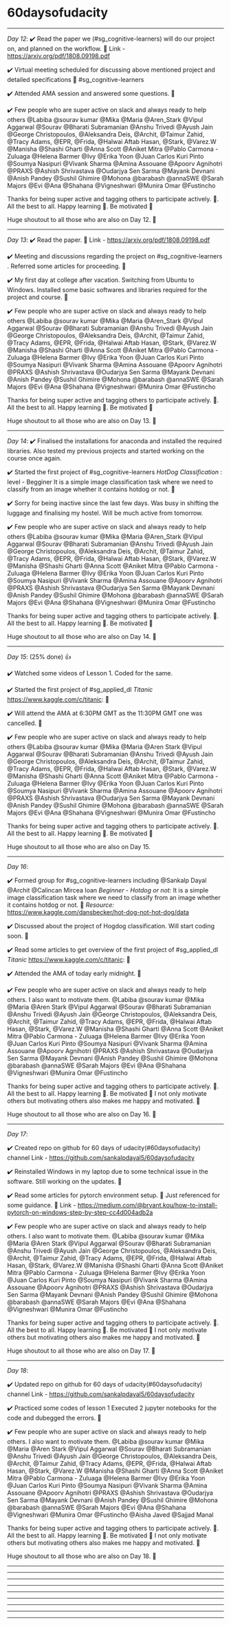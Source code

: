 # 60daysofudacity

<hr />

*Day 12*:
:heavy_check_mark: Read the paper we (#sg_cognitive-learners) will do our project on, and planned on the workflow. :slightly_smiling_face:
Link - https://arxiv.org/pdf/1808.09198.pdf

:heavy_check_mark: Virtual meeting scheduled for discussing above mentioned project and detailed specifications :slightly_smiling_face:
#sg_cognitive-learners

:heavy_check_mark: Attended AMA session and answered some questions. :slightly_smiling_face:

:heavy_check_mark:
Few people who are super active on slack and always ready to help others
@Labiba @sourav kumar @Mika  @Maria  @Aren_Stark  @Vipul Aggarwal  @Sourav  @Bharati Subramanian  @Anshu Trivedi  @Ayush Jain @George Christopoulos, @Aleksandra Deis, @Archit, @Taimur Zahid, @Tracy Adams, @EPR, @Frida, @Halwai Aftab Hasan, @Stark, @Varez.W @Manisha @Shashi Gharti @Anna Scott @Aniket Mitra @Pablo Carmona - Zuluaga @Helena Barmer @Ivy @Erika Yoon @Juan Carlos Kuri Pinto  @Soumya Nasipuri @Vivank Sharma @Amina Assouane @Apoorv Agnihotri @PRAXS @Ashish Shrivastava @Oudarjya Sen Sarma @Mayank Devnani @Anish Pandey @Sushil Ghimire @Mohona @barabash @annaSWE @Sarah Majors @Evi @Ana @Shahana @Vigneshwari @Munira Omar @Fustincho

Thanks for being super active and tagging others to participate actively.  :slightly_smiling_face:. All the best to all. Happy learning :slightly_smiling_face:.
Be motivated :slightly_smiling_face:

Huge shoutout to all those who are also on Day 12. :slightly_smiling_face:



<hr />

*Day 13*:
:heavy_check_mark: Read the paper. :slightly_smiling_face:
Link - https://arxiv.org/pdf/1808.09198.pdf

:heavy_check_mark: Meeting and discussions regarding the project on #sg_cognitive-learners . Referred some articles for proceeding. :slightly_smiling_face:

:heavy_check_mark: My first day at college after vacation. Switching from Ubuntu to Windows. Installed some basic softwares and libraries required for the project and course. :slightly_smiling_face:

:heavy_check_mark:
Few people who are super active on slack and always ready to help others
@Labiba @sourav kumar @Mika  @Maria  @Aren_Stark  @Vipul Aggarwal  @Sourav  @Bharati Subramanian  @Anshu Trivedi  @Ayush Jain @George Christopoulos, @Aleksandra Deis, @Archit, @Taimur Zahid, @Tracy Adams, @EPR, @Frida, @Halwai Aftab Hasan, @Stark, @Varez.W @Manisha @Shashi Gharti @Anna Scott @Aniket Mitra @Pablo Carmona - Zuluaga @Helena Barmer @Ivy @Erika Yoon @Juan Carlos Kuri Pinto  @Soumya Nasipuri @Vivank Sharma @Amina Assouane @Apoorv Agnihotri @PRAXS @Ashish Shrivastava @Oudarjya Sen Sarma @Mayank Devnani @Anish Pandey @Sushil Ghimire @Mohona @barabash @annaSWE @Sarah Majors @Evi @Ana @Shahana @Vigneshwari @Munira Omar @Fustincho

Thanks for being super active and tagging others to participate actively.  :slightly_smiling_face:. All the best to all. Happy learning :slightly_smiling_face:.
Be motivated :slightly_smiling_face:


Huge shoutout to all those who are also on Day 13. :slightly_smiling_face:


<hr />


*Day 14*:
:heavy_check_mark: Finalised the installations for anaconda and installed the required libraries. Also tested my previous projects and started working on the course once again.

:heavy_check_mark: Started the first project of #sg_cognitive-learners
*HotDog Classification* : level - Begginer
It is a simple image classification task where we need to classify from an image whether it contains hotdog or not. :hotdog:

:heavy_check_mark: Sorry for being inactive since the last few days. Was busy in shifting the luggage and finalising my hostel. Will be much active from tomorrow.

:heavy_check_mark:
Few people who are super active on slack and always ready to help others
@Labiba @sourav kumar @Mika  @Maria  @Aren_Stark  @Vipul Aggarwal  @Sourav  @Bharati Subramanian  @Anshu Trivedi  @Ayush Jain @George Christopoulos, @Aleksandra Deis, @Archit, @Taimur Zahid, @Tracy Adams, @EPR, @Frida, @Halwai Aftab Hasan, @Stark, @Varez.W @Manisha @Shashi Gharti @Anna Scott @Aniket Mitra @Pablo Carmona - Zuluaga @Helena Barmer @Ivy @Erika Yoon @Juan Carlos Kuri Pinto  @Soumya Nasipuri @Vivank Sharma @Amina Assouane @Apoorv Agnihotri @PRAXS @Ashish Shrivastava @Oudarjya Sen Sarma @Mayank Devnani @Anish Pandey @Sushil Ghimire @Mohona @barabash @annaSWE @Sarah Majors @Evi @Ana @Shahana @Vigneshwari @Munira Omar @Fustincho

Thanks for being super active and tagging others to participate actively.  :slightly_smiling_face:. All the best to all. Happy learning :slightly_smiling_face:.
Be motivated :slightly_smiling_face:


Huge shoutout to all those who are also on Day 14. :slightly_smiling_face:


<hr />


*Day 15*:
(25% done) :thumbsup:

:heavy_check_mark: Watched some videos of Lesson 1. Coded for the same.

:heavy_check_mark: Started the first project of #sg_applied_dl
*Titanic* https://www.kaggle.com/c/titanic: :ship:

:heavy_check_mark: Will attend the AMA at 6:30PM GMT as the 11:30PM GMT one was cancelled. :slightly_smiling_face:

:heavy_check_mark:
Few people who are super active on slack and always ready to help others
@Labiba @sourav kumar @Mika  @Maria  @Aren Stark  @Vipul Aggarwal  @Sourav  @Bharati Subramanian  @Anshu Trivedi  @Ayush Jain @George Christopoulos, @Aleksandra Deis, @Archit, @Taimur Zahid, @Tracy Adams, @EPR, @Frida, @Halwai Aftab Hasan, @Stark, @Varez.W @Manisha @Shashi Gharti @Anna Scott @Aniket Mitra @Pablo Carmona - Zuluaga @Helena Barmer @Ivy @Erika Yoon @Juan Carlos Kuri Pinto  @Soumya Nasipuri @Vivank Sharma @Amina Assouane @Apoorv Agnihotri @PRAXS @Ashish Shrivastava @Oudarjya Sen Sarma @Mayank Devnani @Anish Pandey @Sushil Ghimire @Mohona @barabash @annaSWE @Sarah Majors @Evi @Ana @Shahana @Vigneshwari @Munira Omar @Fustincho

Thanks for being super active and tagging others to participate actively.  :slightly_smiling_face:. All the best to all. Happy learning :slightly_smiling_face:.
Be motivated :slightly_smiling_face:


Huge shoutout to all those who are also on Day 15.




<hr />


*Day 16*:

:heavy_check_mark: Formed group for #sg_cognitive-learners  including @Sankalp Dayal @Archit @Calincan Mircea Ioan
*Beginner - Hotdog or not:* It is a simple image classification task where we need to classify from an image whether it contains hotdog or not. :hotdog:
*Resource:* https://www.kaggle.com/dansbecker/hot-dog-not-hot-dog/data

:heavy_check_mark: Discussed about the project of Hogdog classification. Will start coding soon. :slightly_smiling_face:

:heavy_check_mark: Read some articles to get overview of the first project of #sg_applied_dl
*Titanic* https://www.kaggle.com/c/titanic: :ship:

:heavy_check_mark: Attended the AMA of today early midnight. :slightly_smiling_face:

:heavy_check_mark:
Few people who are super active on slack and always ready to help others. I also want to motivate them.
@Labiba @sourav kumar @Mika  @Maria  @Aren Stark  @Vipul Aggarwal  @Sourav  @Bharati Subramanian  @Anshu Trivedi  @Ayush Jain @George Christopoulos, @Aleksandra Deis, @Archit, @Taimur Zahid, @Tracy Adams, @EPR, @Frida, @Halwai Aftab Hasan, @Stark, @Varez.W @Manisha @Shashi Gharti @Anna Scott @Aniket Mitra @Pablo Carmona - Zuluaga @Helena Barmer @Ivy @Erika Yoon @Juan Carlos Kuri Pinto  @Soumya Nasipuri @Vivank Sharma @Amina Assouane @Apoorv Agnihotri @PRAXS @Ashish Shrivastava @Oudarjya Sen Sarma @Mayank Devnani @Anish Pandey @Sushil Ghimire @Mohona @barabash @annaSWE @Sarah Majors @Evi @Ana @Shahana @Vigneshwari @Munira Omar @Fustincho

Thanks for being super active and tagging others to participate actively.  :slightly_smiling_face:. All the best to all. Happy learning :slightly_smiling_face:.
Be motivated :slightly_smiling_face: I not only motivate others but motivating others also makes me happy and motivated. :slightly_smiling_face:


Huge shoutout to all those who are also on Day 16. :slightly_smiling_face: 




<hr />


*Day 17*:

:heavy_check_mark: Created repo on github for 60 days of udacity(#60daysofudacity)  channel
Link - https://github.com/sankalpdayal5/60daysofudacity

:heavy_check_mark: Reinstalled Windows in my laptop due to some technical issue in the software. Still working on the updates. :slightly_smiling_face:

:heavy_check_mark: Read some articles for pytorch environment setup. :slightly_smiling_face: Just referenced for some guidance. :slightly_smiling_face:
Link -  https://medium.com/@bryant.kou/how-to-install-pytorch-on-windows-step-by-step-cc4d004adb2a

:heavy_check_mark:
Few people who are super active on slack and always ready to help others. I also want to motivate them.
@Labiba @sourav kumar @Mika  @Maria  @Aren Stark  @Vipul Aggarwal  @Sourav  @Bharati Subramanian  @Anshu Trivedi  @Ayush Jain @George Christopoulos, @Aleksandra Deis, @Archit, @Taimur Zahid, @Tracy Adams, @EPR, @Frida, @Halwai Aftab Hasan, @Stark, @Varez.W @Manisha @Shashi Gharti @Anna Scott @Aniket Mitra @Pablo Carmona - Zuluaga @Helena Barmer @Ivy @Erika Yoon @Juan Carlos Kuri Pinto  @Soumya Nasipuri @Vivank Sharma @Amina Assouane @Apoorv Agnihotri @PRAXS @Ashish Shrivastava @Oudarjya Sen Sarma @Mayank Devnani @Anish Pandey @Sushil Ghimire @Mohona @barabash @annaSWE @Sarah Majors @Evi @Ana @Shahana @Vigneshwari @Munira Omar @Fustincho

Thanks for being super active and tagging others to participate actively.  :slightly_smiling_face:. All the best to all. Happy learning :slightly_smiling_face:.
Be motivated :slightly_smiling_face: I not only motivate others but motivating others also makes me happy and motivated. :slightly_smiling_face:


Huge shoutout to all those who are also on Day 17. :slightly_smiling_face: 



<hr />


*Day 18*:

:heavy_check_mark: Updated repo on github for 60 days of udacity(#60daysofudacity)  channel
Link - https://github.com/sankalpdayal5/60daysofudacity

:heavy_check_mark: Practiced some codes of lesson 1
Executed 2 jupyter notebooks for the code and dubegged the errors. :slightly_smiling_face:

:heavy_check_mark:
Few people who are super active on slack and always ready to help others. I also want to motivate them.
@Labiba @sourav kumar @Mika  @Maria  @Aren Stark  @Vipul Aggarwal  @Sourav  @Bharati Subramanian  @Anshu Trivedi  @Ayush Jain @George Christopoulos, @Aleksandra Deis, @Archit, @Taimur Zahid, @Tracy Adams, @EPR, @Frida, @Halwai Aftab Hasan, @Stark, @Varez.W @Manisha @Shashi Gharti @Anna Scott @Aniket Mitra @Pablo Carmona - Zuluaga @Helena Barmer @Ivy @Erika Yoon @Juan Carlos Kuri Pinto  @Soumya Nasipuri @Vivank Sharma @Amina Assouane @Apoorv Agnihotri @PRAXS @Ashish Shrivastava @Oudarjya Sen Sarma @Mayank Devnani @Anish Pandey @Sushil Ghimire @Mohona @barabash @annaSWE @Sarah Majors @Evi @Ana @Shahana @Vigneshwari @Munira Omar @Fustincho @Aisha Javed @Sajjad Manal


Thanks for being super active and tagging others to participate actively.  :slightly_smiling_face:. All the best to all. Happy learning :slightly_smiling_face:.
Be motivated :slightly_smiling_face: I not only motivate others but motivating others also makes me happy and motivated. :slightly_smiling_face:


Huge shoutout to all those who are also on Day 18. :slightly_smiling_face:


<hr />







<hr />





<hr />






<hr />






<hr />







<hr />





<hr />





<hr />






<hr />





